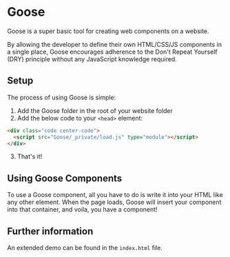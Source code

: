 # Goose

Goose is a super basic tool for creating web components on a website.

By allowing the developer to define their own HTML/CSS/JS components in a single place, Goose encourages 
adherence to the Don't Repeat Yourself (DRY) principle without any JavaScript knowledge required.

## Setup

The process of using Goose is simple:
 1. Add the Goose folder in the root of your website folder
 2. Add the below code to your `<head>` element:
```html
<div class="code center-code">
  <script src="Goose/_private/load.js" type="module"></script>
</div>
```
 3. That's it!
  
## Using Goose Components
 
To use a Goose component, all you have to do is write it into your HTML like any other element.
When the page loads, Goose will insert your component into that container, and voila, you have a component!

## Further information

An extended demo can be found in the `index.html` file.
